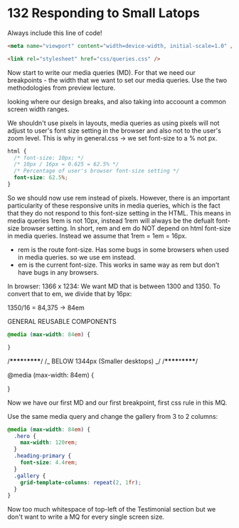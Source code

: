 # 132 Responding to Small Latops

Always include this line of code!

```html
<meta name="viewport" content="width=device-width, initial-scale=1.0" />

<link rel="stylesheet" href="css/queries.css" />
```

Now start to write our media queries (MD). For that we need our breakpoints - the width that we want to set our media queries. Use the two methodologies from preview lecture.

looking where our design breaks, and also taking into accoount a common screen width ranges.

We shouldn't use pixels in layouts, media queries as using pixels will not adjust to user's font size setting in the browser and also not to the user's zoom level. This is why in general.css -> we set font-size to a % not px.

```css
html {
  /* font-size: 10px; */
  /* 10px / 16px = 0.625 = 62.5% */
  /* Percentage of user's browser font-size setting */
  font-size: 62.5%;
}
```

So we should now use rem instead of pixels. However, there is an important particularity of these responsive units in media queries, which is the fact that they do not respond to this font-size setting in the HTML. This means in media queries 1rem is not 10px, instead 1rem will always be the defualt font-size browser setting. In short, rem and em do NOT depend on html font-size in media queries. Instead we assume that 1rem = 1em = 16px.

- rem is the route font-size. Has some bugs in some browsers when used in media queries. so we use em instead.
- em is the current font-size. This works in same way as rem but don't have bugs in any browsers.

In browser: 1366 x 1234:
We want MD that is between 1300 and 1350. To convert that to em, we divide that by 16px:

1350/16 = 84,375 -> 84em

GENERAL REUSABLE COMPONENTS

```CSS
@media (max-width: 84em) {

}
```

/**********\*\*\*\***********\***********\*\*\*\***********/
/_ BELOW 1344px (Smaller desktops) _/
/**********\*\*\*\***********\***********\*\*\*\***********/

@media (max-width: 84em) {

}

Now we have our first MD and our first breakpoint, first css rule in this MQ.

Use the same media query and change the gallery from 3 to 2 columns:

```css
@media (max-width: 84em) {
  .hero {
    max-width: 120rem;
  }
  .heading-primary {
    font-size: 4.4rem;
  }
  .gallery {
    grid-template-columns: repeat(2, 1fr);
  }
}
```

Now too much whitespace of top-left of the Testimonial section but we don't want to write a MQ for every single screen size.
